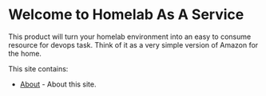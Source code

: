 # Welcome to Homelab As A Service

This product will turn your homelab environment into an easy to consume resource for devops task. Think of it as a very simple version of Amazon for the home.

This site contains:

* [About](about.md) - About this site.
